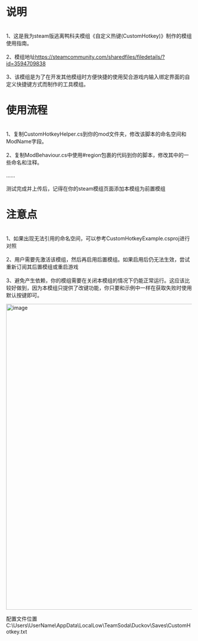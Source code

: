 # 说明
<br>1、这是我为steam版逃离鸭科夫模组《自定义热键(CustomHotkey)》制作的模组使用指南。</br>
<br>2、模组地址<a>https://steamcommunity.com/sharedfiles/filedetails/?id=3594709838</a></br>
<br>3、该模组是为了在开发其他模组时方便快捷的使用契合游戏内输入绑定界面的自定义快捷键方式而制作的工具模组。</br>

# 使用流程
<br>1、复制CustomHotkeyHelper.cs到你的mod文件夹，修改该脚本的命名空间和ModName字段。</br>
<br>2、复制ModBehaviour.cs中使用#region包裹的代码到你的脚本，修改其中的一些命名和注释。</br>
<br>......</br>
<br>测试完成并上传后，记得在你的steam模组页面添加本模组为前置模组</br>

# 注意点
<br>1、如果出现无法引用的命名空间，可以参考CustomHotkeyExample.csproj进行对照</br>
<br>2、用户需要先激活该模组，然后再启用后置模组。如果启用后仍无法生效，尝试重新订阅其后置模组或重启游戏</br>
<br>3、避免产生依赖，你的模组需要在关闭本模组的情况下仍能正常运行。这应该比较好做到，因为本模组只提供了改键功能，你只要和示例中一样在获取失败时使用默认按键即可。</br>

<img width="1200" height="829" alt="image" src="https://github.com/user-attachments/assets/f22b9c87-3edc-4bdf-b5d8-bee112059137" />

配置文件位置 C:\Users\UserName\AppData\LocalLow\TeamSoda\Duckov\Saves\CustomHotkey.txt

